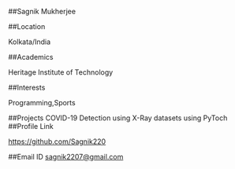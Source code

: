 ##Sagnik Mukherjee

##Location

Kolkata/India

##Academics

Heritage Institute of Technology

##Interests

Programming,Sports

##Projects
COVID-19 Detection using X-Ray datasets using PyToch
##Profile Link

https://github.com/Sagnik220

##Email ID
sagnik2207@gmail.com
